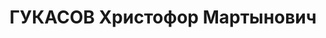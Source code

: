 ---
title: ГУКАСОВ Христофор Мартынович
description: сын бывшего владельца бакинских промыслов, ученый-математик. Когда в
  Баку пришла Советская власть, эмигрировал с отцом за границу, поначалу в Персию,
  затем в Иран, из Ирана в Париж, в начале тридцатых вернулся в Россию, в Москву,
  где продолжил работу в одном из московских университетов.
---